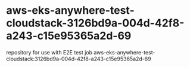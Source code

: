 # aws-eks-anywhere-test-cloudstack-3126bd9a-004d-42f8-a243-c15e95365a2d-69
repository for use with E2E test job aws-eks-anywhere-test-cloudstack:3126bd9a-004d-42f8-a243-c15e95365a2d-69
